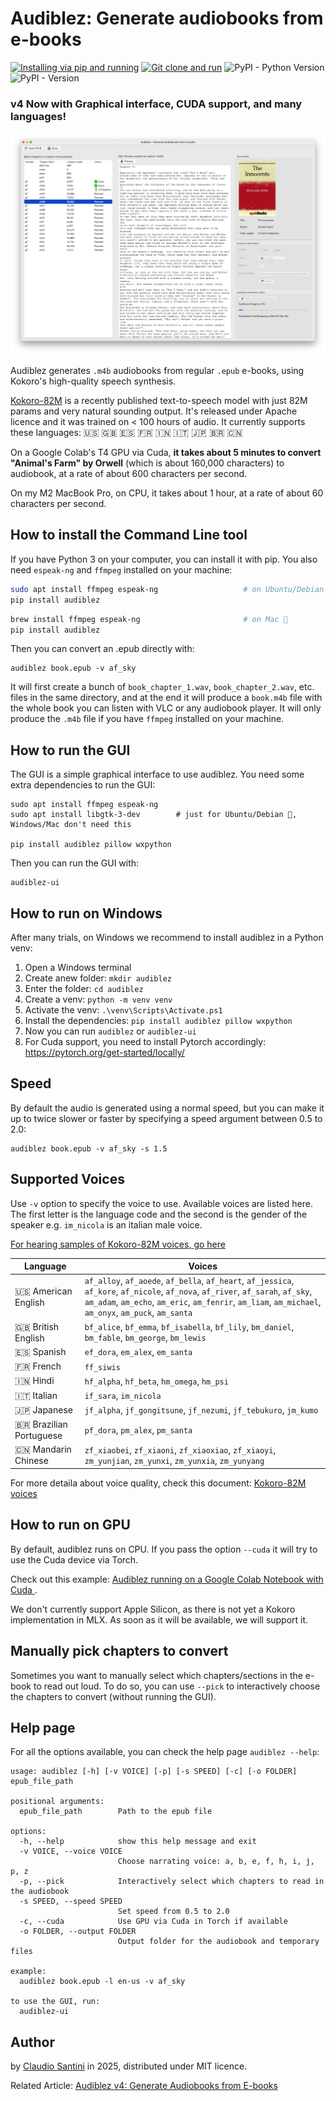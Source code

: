 # Audiblez: Generate  audiobooks from e-books

[![Installing via pip and running](https://github.com/santinic/audiblez/actions/workflows/pip-install.yaml/badge.svg)](https://github.com/santinic/audiblez/actions/workflows/pip-install.yaml)
[![Git clone and run](https://github.com/santinic/audiblez/actions/workflows/git-clone-and-run.yml/badge.svg)](https://github.com/santinic/audiblez/actions/workflows/git-clone-and-run.yml)
![PyPI - Python Version](https://img.shields.io/pypi/pyversions/audiblez)
![PyPI - Version](https://img.shields.io/pypi/v/audiblez)

### v4 Now with Graphical interface, CUDA support, and many languages!

![Audiblez GUI on MacOSX](./imgs/mac.png)

Audiblez generates `.m4b` audiobooks from regular `.epub` e-books,
using Kokoro's high-quality speech synthesis.

[Kokoro-82M](https://huggingface.co/hexgrad/Kokoro-82M) is a recently published text-to-speech model with just 82M params and very natural sounding output.
It's released under Apache licence and it was trained on < 100 hours of audio.
It currently supports these languages: 🇺🇸 🇬🇧 🇪🇸 🇫🇷 🇮🇳 🇮🇹 🇯🇵 🇧🇷 🇨🇳

On a Google Colab's T4 GPU via Cuda, **it takes about 5 minutes to convert "Animal's Farm" by Orwell** (which is about 160,000 characters) to audiobook, at a rate of about 600 characters per second.

On my M2 MacBook Pro, on CPU, it takes about 1 hour, at a rate of about 60 characters per second.


## How to install the Command Line tool

If you have Python 3 on your computer, you can install it with pip.
You also need `espeak-ng` and `ffmpeg` installed on your machine:

```bash
sudo apt install ffmpeg espeak-ng                   # on Ubuntu/Debian 🐧
pip install audiblez
```

```bash
brew install ffmpeg espeak-ng                       # on Mac 🍏
pip install audiblez
```

Then you can convert an .epub directly with:

```
audiblez book.epub -v af_sky
```

It will first create a bunch of `book_chapter_1.wav`, `book_chapter_2.wav`, etc. files in the same directory,
and at the end it will produce a `book.m4b` file with the whole book you can listen with VLC or any
audiobook player.
It will only produce the `.m4b` file if you have `ffmpeg` installed on your machine.

## How to run the GUI

The GUI is a simple graphical interface to use audiblez.
You need some extra dependencies to run the GUI:

```
sudo apt install ffmpeg espeak-ng 
sudo apt install libgtk-3-dev        # just for Ubuntu/Debian 🐧, Windows/Mac don't need this
  
pip install audiblez pillow wxpython
```

Then you can run the GUI with:
```
audiblez-ui
```

## How to run on Windows

After many trials, on Windows we recommend to install audiblez in a Python venv:

1. Open a Windows terminal
2. Create anew folder: `mkdir audiblez`
3. Enter the folder: `cd audiblez`
4. Create a venv: `python -m venv venv`
5. Activate the venv: `.\venv\Scripts\Activate.ps1`
6. Install the dependencies: `pip install audiblez pillow wxpython`
7. Now you can run `audiblez` or `audiblez-ui`
8. For Cuda support, you need to install Pytorch accordingly: https://pytorch.org/get-started/locally/


## Speed

By default the audio is generated using a normal speed, but you can make it up to twice slower or faster by specifying a speed argument between 0.5 to 2.0:

```
audiblez book.epub -v af_sky -s 1.5
```

## Supported Voices

Use `-v` option to specify the voice to use. Available voices are listed here.
The first letter is the language code and the second is the gender of the speaker e.g. `im_nicola` is an italian male voice.

[For hearing samples of Kokoro-82M voices, go here](https://claudio.uk/posts/audiblez-v4.html)

| Language                  | Voices                                                                                                                                                                                                                                     |
|---------------------------|--------------------------------------------------------------------------------------------------------------------------------------------------------------------------------------------------------------------------------------------|
| 🇺🇸 American English     | `af_alloy`, `af_aoede`, `af_bella`, `af_heart`, `af_jessica`, `af_kore`, `af_nicole`, `af_nova`, `af_river`, `af_sarah`, `af_sky`, `am_adam`, `am_echo`, `am_eric`, `am_fenrir`, `am_liam`, `am_michael`, `am_onyx`, `am_puck`, `am_santa` |
| 🇬🇧 British English      | `bf_alice`, `bf_emma`, `bf_isabella`, `bf_lily`, `bm_daniel`, `bm_fable`, `bm_george`, `bm_lewis`                                                                                                                                          |
| 🇪🇸 Spanish              | `ef_dora`, `em_alex`, `em_santa`                                                                                                                                                                                                           |
| 🇫🇷 French               | `ff_siwis`                                                                                                                                                                                                                                 |
| 🇮🇳 Hindi                | `hf_alpha`, `hf_beta`, `hm_omega`, `hm_psi`                                                                                                                                                                                                |
| 🇮🇹 Italian              | `if_sara`, `im_nicola`                                                                                                                                                                                                                     |
| 🇯🇵 Japanese             | `jf_alpha`, `jf_gongitsune`, `jf_nezumi`, `jf_tebukuro`, `jm_kumo`                                                                                                                                                                         |
| 🇧🇷 Brazilian Portuguese | `pf_dora`, `pm_alex`, `pm_santa`                                                                                                                                                                                                           |
| 🇨🇳 Mandarin Chinese     | `zf_xiaobei`, `zf_xiaoni`, `zf_xiaoxiao`, `zf_xiaoyi`, `zm_yunjian`, `zm_yunxi`, `zm_yunxia`, `zm_yunyang`                                                                                                                                 |

For more detaila about voice quality, check this document: [Kokoro-82M voices](https://huggingface.co/hexgrad/Kokoro-82M/blob/main/VOICES.md)

## How to run on GPU

By default, audiblez runs on CPU. If you pass the option `--cuda` it will try to use the Cuda device via Torch.

Check out this example: [Audiblez running on a Google Colab Notebook with Cuda ](https://colab.research.google.com/drive/164PQLowogprWQpRjKk33e-8IORAvqXKI?usp=sharing]).

We don't currently support Apple Silicon, as there is not yet a Kokoro implementation in MLX. As soon as it will be available, we will support it.

## Manually pick chapters to convert

Sometimes you want to manually select which chapters/sections in the e-book to read out loud.
To do so, you can use `--pick` to interactively choose the chapters to convert (without running the GUI).


## Help page

For all the options available, you can check the help page `audiblez --help`:

```
usage: audiblez [-h] [-v VOICE] [-p] [-s SPEED] [-c] [-o FOLDER] epub_file_path

positional arguments:
  epub_file_path        Path to the epub file

options:
  -h, --help            show this help message and exit
  -v VOICE, --voice VOICE
                        Choose narrating voice: a, b, e, f, h, i, j, p, z
  -p, --pick            Interactively select which chapters to read in the audiobook
  -s SPEED, --speed SPEED
                        Set speed from 0.5 to 2.0
  -c, --cuda            Use GPU via Cuda in Torch if available
  -o FOLDER, --output FOLDER
                        Output folder for the audiobook and temporary files

example:
  audiblez book.epub -l en-us -v af_sky

to use the GUI, run:
  audiblez-ui
```

## Author

by [Claudio Santini](https://claudio.uk) in 2025, distributed under MIT licence.

Related Article: [Audiblez v4: Generate Audiobooks from E-books](https://claudio.uk/posts/audiblez-v4.html)
